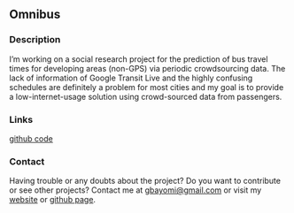 ## Omnibus

### Description

I’m working on a social research project for the prediction of bus travel times for developing areas (non-GPS) via periodic crowdsourcing data. The lack of information of Google Transit Live and the highly confusing schedules are definitely a problem for most cities and my goal is to provide a low-internet-usage solution using crowd-sourced data from passengers.

### Links

[github code](https://github.com/Bayomi/omnibus/)

### Contact

Having trouble or any doubts about the project? Do you want to contribute or see other projects? Contact me at gbayomi@gmail.com or visit my [website](http://gbayomi.com/) or [github page](https://github.com/Bayomi/).
